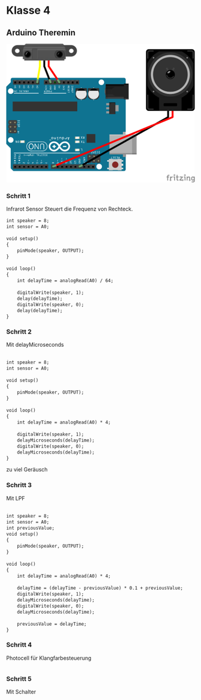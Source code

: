 # Klasse 4

## Arduino Theremin

![](k4/img/theremin.png)

### Schritt 1

Infrarot Sensor Steuert die Frequenz von Rechteck.

```
int speaker = 8;
int sensor = A0;

void setup()
{
    pinMode(speaker, OUTPUT);
}

void loop()
{
    int delayTime = analogRead(A0) / 64;

    digitalWrite(speaker, 1);
    delay(delayTime);
    digitalWrite(speaker, 0);
    delay(delayTime);
}
```

### Schritt 2

Mit delayMicroseconds

```

int speaker = 8;
int sensor = A0;

void setup()
{
    pinMode(speaker, OUTPUT);
}

void loop()
{
    int delayTime = analogRead(A0) * 4;

    digitalWrite(speaker, 1);
    delayMicroseconds(delayTime);
    digitalWrite(speaker, 0);
    delayMicroseconds(delayTime);
}
```

zu viel Geräusch

### Schritt 3

Mit LPF

```

int speaker = 8;
int sensor = A0;
int previousValue;
void setup()
{
    pinMode(speaker, OUTPUT);
}

void loop()
{
    int delayTime = analogRead(A0) * 4;

    delayTime = (delayTime - previousValue) * 0.1 + previousValue;
    digitalWrite(speaker, 1);
    delayMicroseconds(delayTime);
    digitalWrite(speaker, 0);
    delayMicroseconds(delayTime);

    previousValue = delayTime;
}
```

### Schritt 4

Photocell für Klangfarbesteuerung

```

```






### Schritt 5

Mit Schalter

```


```











